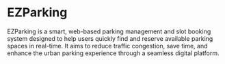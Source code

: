 # EZParking
EZParking is a smart, web-based parking management and slot booking system designed to help users quickly find and reserve available parking spaces in real-time. It aims to reduce traffic congestion, save time, and enhance the urban parking experience through a seamless digital platform.
